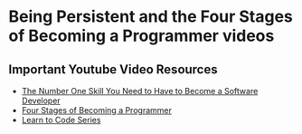 # Being Persistent and the Four Stages of Becoming a Programmer videos

## Important Youtube Video Resources

- [The Number One Skill You Need to Have to Become a Software Developer](https://www.youtube.com/watch?v=vsg5P40x8xo)
- [Four Stages of Becoming a Programmer](https://www.youtube.com/watch?v=VHAXJxcHA1k)
- [Learn to Code Series](https://www.youtube.com/playlist?list=PLXtTjtWmQhg0N08o_oSaAantmQAu-1Xad)
